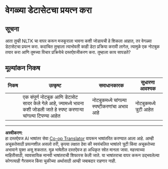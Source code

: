 <!--
CO_OP_TRANSLATOR_METADATA:
{
  "original_hash": "daf144daa552da6a7d442aff6f3e77d8",
  "translation_date": "2025-08-29T18:42:44+00:00",
  "source_file": "6-NLP/5-Hotel-Reviews-2/assignment.md",
  "language_code": "mr"
}
-->
# वेगळ्या डेटासेटचा प्रयत्न करा

## सूचना

आता तुम्ही NLTK चा वापर करून मजकूराला भावना कशी जोडायची हे शिकला आहात, तर वेगळ्या डेटासेटचा प्रयत्न करा. कदाचित तुम्हाला त्याभोवती काही डेटा प्रक्रिया करावी लागेल, त्यामुळे एक नोटबुक तयार करा आणि तुमच्या विचार प्रक्रियेचे दस्तऐवजीकरण करा. तुम्हाला काय सापडते?

## मूल्यांकन निकष

| निकष      | उत्कृष्ट                                                                                                         | समाधानकारक                             | सुधारणा आवश्यक         |
| ---------- | ---------------------------------------------------------------------------------------------------------------- | --------------------------------------- | ----------------------- |
|            | एक संपूर्ण नोटबुक आणि डेटासेट सादर केले गेले आहे, ज्यामध्ये भावना कशी जोडली जाते हे स्पष्ट करणाऱ्या चांगल्या टिपण्या आहेत | नोटबुकमध्ये चांगल्या स्पष्टीकरणांचा अभाव आहे | नोटबुकमध्ये त्रुटी आहेत |

---

**अस्वीकरण**:  
हा दस्तऐवज AI भाषांतर सेवा [Co-op Translator](https://github.com/Azure/co-op-translator) वापरून भाषांतरित करण्यात आला आहे. आम्ही अचूकतेसाठी प्रयत्नशील असलो तरी, कृपया लक्षात ठेवा की स्वयंचलित भाषांतरे त्रुटी किंवा अचूकतेच्या अभावाने युक्त असू शकतात. मूळ भाषेतील दस्तऐवज हा अधिकृत स्रोत मानला जावा. महत्त्वाच्या माहितीसाठी, व्यावसायिक मानवी भाषांतराची शिफारस केली जाते. या भाषांतराचा वापर करून उद्भवलेल्या कोणत्याही गैरसमज किंवा चुकीच्या अर्थासाठी आम्ही जबाबदार राहणार नाही.